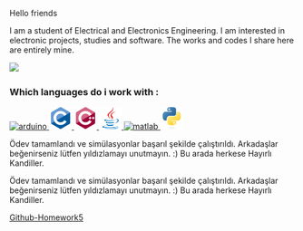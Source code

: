 Hello friends

I am a student of Electrical and Electronics Engineering. I am interested in electronic projects, studies and software. The works and codes I share here are entirely mine.


<a href="mailto:onur95rt@gmail.com">
<img src="https://img.shields.io/badge/Gmail-D14836?style=for-the-badge&logo=gmail&logoColor=white"></a>


<h3 align="left">Which languages do i work with :</h3>
<p align="left"> <a href="https://www.arduino.cc/" target="_blank"> <img src="https://cdn.worldvectorlogo.com/logos/arduino-1.svg" alt="arduino" width="40" height="40"/> </a> <a href="https://www.cprogramming.com/" target="_blank"> <img src="https://raw.githubusercontent.com/devicons/devicon/master/icons/c/c-original.svg" alt="c" width="40" height="40"/> </a> <a href="https://www.w3schools.com/cpp/" target="_blank"> <img src="https://raw.githubusercontent.com/devicons/devicon/master/icons/cplusplus/cplusplus-original.svg" alt="cplusplus" width="40" height="40"/> </a> <a href="https://www.java.com" target="_blank"> <img src="https://raw.githubusercontent.com/devicons/devicon/master/icons/java/java-original.svg" alt="java" width="40" height="40"/> </a> <a href="https://www.mathworks.com/" target="_blank"> <img src="https://raw.githubusercontent.com/simple-icons/simple-icons/master/icons/mathworks.svg" alt="matlab" width="40" height="40"/> </a> <a href="https://www.python.org" target="_blank"> <img src="https://raw.githubusercontent.com/devicons/devicon/master/icons/python/python-original.svg" alt="python" width="40" height="40"/> </a> </p>



Ödev tamamlandı ve simülasyonlar başarıl şekilde çalıştırıldı.
Arkadaşlar beğenirseniz lütfen yıldızlamayı unutmayın. :)
Bu arada herkese Hayırlı Kandiller.

Ödev tamamlandı ve simülasyonlar başarıl şekilde çalıştırıldı.
Arkadaşlar beğenirseniz lütfen yıldızlamayı unutmayın. :)
Bu arada herkese Hayırlı Kandiller.

<a href="https://github.com/OnurGnllu/JavaCamp/tree/main/Camphomework5"> Github-Homework5 </a>
